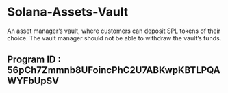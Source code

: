 # Solana-Assets-Vault
An asset manager’s vault, where customers can deposit SPL tokens of their choice. The vault manager should not be able to withdraw the vault’s funds.

## Program ID : 56pCh7Zmmnb8UFoincPhC2U7ABKwpKBTLPQAWYFbUpSV
